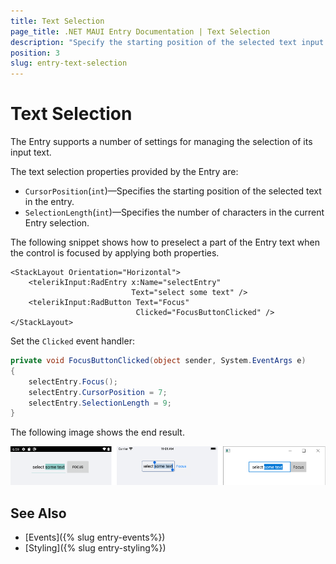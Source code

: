 ```yaml
---
title: Text Selection
page_title: .NET MAUI Entry Documentation | Text Selection
description: "Specify the starting position of the selected text input and the number of characters in the current selection of the Telerik Entry for .NET MAUI control."
position: 3
slug: entry-text-selection
---
```


# Text Selection

The Entry supports a number of settings for managing the selection of its input text.

The text selection properties provided by the Entry are:

* `CursorPosition`(`int`)&mdash;Specifies the starting position of the selected text in the entry.
* `SelectionLength`(`int`)&mdash;Specifies the number of characters in the current Entry selection.

The following snippet shows how to preselect a part of the Entry text when the control is focused by applying both properties.

```XAML
<StackLayout Orientation="Horizontal">
    <telerikInput:RadEntry x:Name="selectEntry"
						   Text="select some text" />
    <telerikInput:RadButton Text="Focus"
							Clicked="FocusButtonClicked" />
</StackLayout>
```

Set the `Clicked` event handler:

```C#
private void FocusButtonClicked(object sender, System.EventArgs e)
{
    selectEntry.Focus();
    selectEntry.CursorPosition = 7;
    selectEntry.SelectionLength = 9;
}
```


The following image shows the end result.

![Entry Text Selection](images/entry_text_selection.png)

## See Also

- [Events]({% slug entry-events%})
- [Styling]({% slug entry-styling%})

